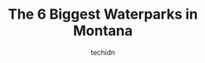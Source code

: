---
layout: ampstory
image: https://i0.wp.com/paketmu.com/wp-content/uploads/2023/06/the-reef-indoor-water-park-0-in-montana-1686372042.jpeg?resize=640,853
author: techidn
featured: false
description: Explore the diverse Waterpark scene in Montana, home to an incredible selection of 6 establishments catering to every taste. Whether youre in search of iconic favorites or undiscovered trea
title: The 6 Biggest Waterparks in Montana
cover:
   title: The 6 Biggest Waterparks in Montana
   subtitle: RICKPATE
   background: https://paketmu.com/wp-content/uploads/2023/06/the-reef-indoor-water-park-0-in-montana-1686372042.jpeg

pages: 
 - layout: thirds
   top: <h1>#1 The Reef Indoor Water Park</h1>
   bottom: "<p>We brought one of our granddaughters here to play, she is 5.  She had a great time, , but didnt get to go on the big slides because she was too short.  Lots of people he</p>"
   background: https://paketmu.com/wp-content/uploads/2023/06/the-reef-indoor-water-park-1-in-montana-1686372043.jpeg
   backgroundblur: true
 - layout: thirds
   top: <h1>#2 Oasis</h1>
   bottom: "<p>Its a really fun place I love going there with friends and family</p>"
   background: https://paketmu.com/wp-content/uploads/2023/06/the-reef-indoor-water-park-2-in-montana-1686372043.jpeg
   cta:
      link: https://paketmu.com/the-6-biggest-waterparks-in-montana/
      text: The 6 Biggest Waterparks in Montana
 - layout: thirds
   top: <h1>#3 Electric City Water Park</h1>
   bottom: "<p>Great open grassy areas.   Lazy river is fast and furious.  Fun water park, bummer the kids area was down.  The city is doing good.    Good concession to.</p>"
   background: https://paketmu.com/wp-content/uploads/2023/06/the-reef-indoor-water-park-3-in-montana-1686372044.jpeg
   cta:
      link: https://paketmu.com/the-6-biggest-waterparks-in-montana/
      text: The 6 Biggest Waterparks in Montana
 - layout: thirds
   top: <h1>#4 Big Sky Waterpark</h1>
   bottom: "<p>7211 Hwy 2 E, Columbia Falls, MT 59912, United States</p>"
   background: https://images.unsplash.com/photo-1597773150796-e5c14ebecbf5?ixlib=rb-4.0.3&ixid=MnwxMjA3fDB8MHxwaG90by1wYWdlfHx8fGVufDB8fHx8&auto=format&fit=crop&w=640&h=853&q=80
   cta:
      link: https://paketmu.com/the-6-biggest-waterparks-in-montana/
      text: The 6 Biggest Waterparks in Montana
 - layout: thirds
   top: <h1>#5 Ridge Waters Water Park</h1>
   bottom: "<p>3103 S Utah Ave, Butte, MT 59701, United States</p>"
   background: https://images.unsplash.com/photo-1609083590460-7b8cc0ca65f8?ixlib=rb-4.0.3&ixid=MnwxMjA3fDB8MHxwaG90by1wYWdlfHx8fGVufDB8fHx8&auto=format&fit=crop&w=640&h=853&q=80
   cta:
      link: https://paketmu.com/the-6-biggest-waterparks-in-montana/
      text: The 6 Biggest Waterparks in Montana
 - layout: thirds
   top: <h1>#6 Woodland Water Park</h1>
   bottom: "<p>45 N Woodland Pk Rd, Kalispell, MT 59901, United States</p>"
   background: https://images.unsplash.com/photo-1489694553447-4c9339da310d?ixlib=rb-4.0.3&ixid=MnwxMjA3fDB8MHxwaG90by1wYWdlfHx8fGVufDB8fHx8&auto=format&fit=crop&w=640&h=853&q=80
   cta:
      link: https://paketmu.com/the-6-biggest-waterparks-in-montana/
      text: The 6 Biggest Waterparks in Montana

 - layout: thirds
   middle: Continue reading...
   background: https://images.unsplash.com/photo-1518640467707-6811f4a6ab73?ixlib=rb-4.0.3&ixid=MnwxMjA3fDB8MHxwaG90by1wYWdlfHx8fGVufDB8fHx8&auto=format&fit=crop&w=640&h=853&q=80
   cta:
      link: https://paketmu.com/the-6-biggest-waterparks-in-montana/
      text: The 6 Biggest Waterparks in Montana
      
---